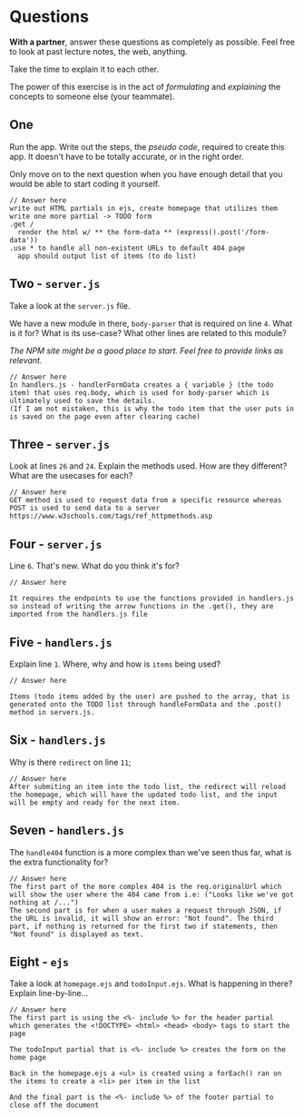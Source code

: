 # Questions

**With a partner**, answer these questions as completely as possible. Feel free to look at past lecture notes, the web, anything.

Take the time to explain it to each other.

The power of this exercise is in the act of _formulating_ and _explaining_ the concepts to someone else (your teammate).

## One

Run the app. Write out the steps, the _pseudo code_, required to create this app. It doesn't have to be totally accurate, or in the right order.

Only move on to the next question when you have enough detail that you would be able to start coding it yourself.

```
// Answer here
write out HTML partials in ejs, create homepage that utilizes them
write one more partial -> TODO form
.get /
  render the html w/ ** the form-data ** (express().post('/form-data'))
.use * to handle all non-existent URLs to default 404 page
  app should output list of items (to do list)

```

## Two - `server.js`

Take a look at the `server.js` file.

We have a new module in there, `body-parser` that is required on line `4`. What is it for? What is its use-case? What other lines are related to this module?

_The NPM site might be a good place to start. Feel free to provide links as relevant._

```
// Answer here
In handlers.js - handlerFormData creates a { variable } (the todo item) that uses req.body, which is used for body-parser which is ultimately used to save the details.
(If I am not mistaken, this is why the todo item that the user puts in is saved on the page even after clearing cache)

```

## Three - `server.js`

Look at lines `26` and `24`. Explain the methods used. How are they different? What are the usecases for each?

```
// Answer here
GET method is used to request data from a specific resource whereas
POST is used to send data to a server
https://www.w3schools.com/tags/ref_httpmethods.asp

```

## Four - `server.js`

Line `6`. That's new. What do you think it's for?

```
// Answer here

It requires the endpoints to use the functions provided in handlers.js so instead of writing the arrow functions in the .get(), they are imported from the handlers.js file

```

## Five - `handlers.js`

Explain line `1`. Where, why and how is `items` being used?

```
// Answer here

Items (todo items added by the user) are pushed to the array, that is generated onto the TODO list through handleFormData and the .post() method in servers.js.

```

## Six - `handlers.js`

Why is there `redirect` on line `11`;

```
// Answer here
After submiting an item into the todo list, the redirect will reload the homepage, which will have the updated todo list, and the input will be empty and ready for the next item.

```

## Seven - `handlers.js`

The `handle404` function is a more complex than we've seen thus far, what is the extra functionality for?

```
// Answer here
The first part of the more complex 404 is the req.originalUrl which will show the user where the 404 came from i.e: ("Looks like we've got nothing at /...")
The second part is for when a user makes a request through JSON, if the URL is invalid, it will show an error: "Not found". The third part, if nothing is returned for the first two if statements, then "Not found" is displayed as text.

```

## Eight - `ejs`

Take a look at `homepage.ejs` and `todoInput.ejs`. What is happening in there? Explain line-by-line...

```
// Answer here
The first part is using the <%- include %> for the header partial which generates the <!DOCTYPE> <html> <head> <body> tags to start the page

The todoInput partial that is <%- include %> creates the form on the home page

Back in the homepage.ejs a <ul> is created using a forEach() ran on the items to create a <li> per item in the list

And the final part is the <%- include %> of the footer partial to close off the document

```
